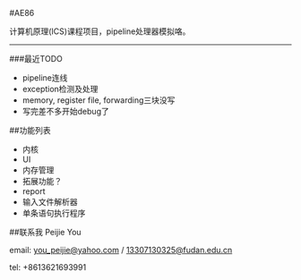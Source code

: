 #AE86

计算机原理(ICS)课程项目，pipeline处理器模拟咯。

---
###最近TODO

-    pipeline连线
-    exception检测及处理
-    memory, register file, forwarding三块没写
-    写完差不多开始debug了

##功能列表

-    内核
-    UI
-    内存管理
-    拓展功能？
-    report
-    输入文件解析器
-    单条语句执行程序

##联系我
Peijie You

email:    you_peijie@yahoo.com / 13307130325@fudan.edu.cn

tel:        +8613621693991
